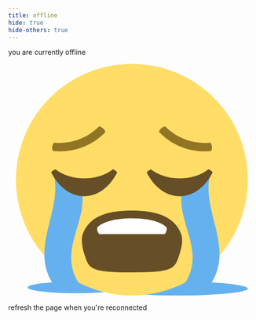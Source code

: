 ```yaml
---
title: offline
hide: true
hide-others: true
---
```

<div class="offline-text">
	you are currently offline
</div>
<div class="offline-emoji">
	<svg xmlns="http://www.w3.org/2000/svg"
		viewBox="0 0 64 64"
		enable-background="new 0 0 64 64">
			<g fill="#65b1ef"><ellipse cx="17.5" cy="59.9" rx="12.5" ry="1.5"/><ellipse cx="44" cy="60.2" rx="18" ry="1.8"/></g><circle cx="32" cy="32" r="30" fill="#ffdd67"/><path d="m44.7 46c-1.4-3.6-4.8-6-12.7-6-8 0-11.3 2.4-12.7 6-.7 1.9.3 5 .3 5 1.3 3.9 1.1 5 12.4 5 11.3 0 11.1-1.1 12.4-5 0 0 1.1-3.1.3-5" fill="#664e27"/><path d="m41 45c.1-.3 0-.6-.2-.8 0 0-2-2.2-8.8-2.2-6.8 0-8.8 2.2-8.8 2.2-.2.1-.2.5-.2.8l.2.6c.1.3.3.5.5.5h16.6c.2 0 .5-.2.5-.5l.2-.6" fill="#fff"/><g fill="#65b1ef"><path d="m44.5 60.5c2.3 0 4.6 0 6.8 0 8.2-9.9-1.5-20 .9-29.8-2.3 0-4.6 2.5-6.8 2.5-3.2 9.5 7.3 17.4-.9 27.3"/><path d="m19.5 60.5c-2.3 0-4.6 0-6.8 0-8.2-9.9 1.5-20-.9-29.8 2.3 0 4.6 2.5 6.8 2.5 3.2 9.5-7.3 17.4.9 27.3"/></g><g fill="#917524"><path d="m40.7 18.3c3 3 7.2 4.5 11.4 4.1.6-.1.9 2.1.2 2.2-4.9.4-9.7-1.3-13.1-4.8-.6-.5 1.1-1.9 1.5-1.5"/><path d="m12 22.4c4.2.4 8.4-1.1 11.4-4.1.4-.4 2.1 1 1.6 1.5-3.4 3.5-8.3 5.2-13.1 4.8-.9 0-.5-2.2.1-2.2"/></g><g fill="#664e27"><path d="m35.9 30.3c4.2 8 12.7 8 16.9 0 .2-.4-.3-.6-1-1-4.2 3.3-11.1 3-14.9 0-.6.4-1.2.6-1 1"/><path d="m11.2 30.3c4.2 8 12.7 8 16.9 0 .2-.4-.3-.6-1-1-4.2 3.3-11.1 3-14.9 0-.7.4-1.2.6-1 1"/>
			</g>
	</svg>
</div>
<div class="offline-text">
	refresh the page when you're reconnected
</div>